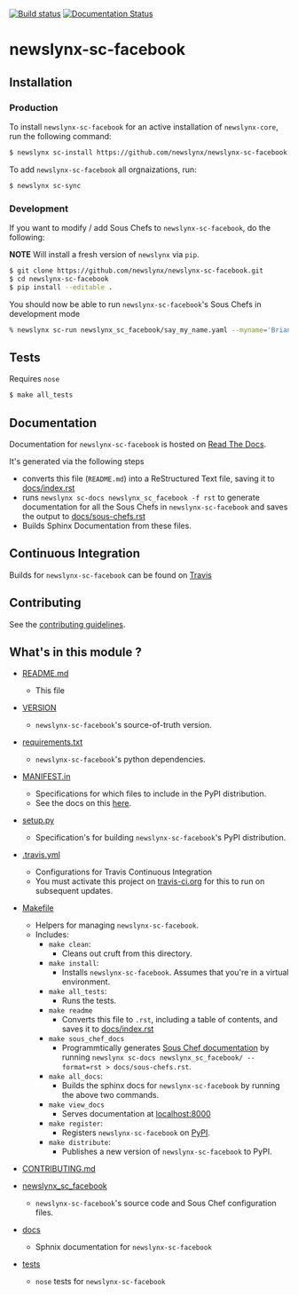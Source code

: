 [![Build status](https://travis-ci.org/newslynx/newslynx-sc-facebook.svg)](https://travis-ci.org/newslynx/newslynx-sc-facebook) [![Documentation Status](https://readthedocs.org/projects/newslynx-sc-facebook/badge/?version=latest)](https://readthedocs.org/projects/newslynx-sc-facebook/?badge=latest)

newslynx-sc-facebook
==========================================================================================



## Installation

### Production

To install `newslynx-sc-facebook` for an active installation of `newslynx-core`, run the following command:

```bash
$ newslynx sc-install https://github.com/newslynx/newslynx-sc-facebook.git
```

To add `newslynx-sc-facebook` all orgnaizations, run:

```bash
$ newslynx sc-sync
```

### Development 

If you want to modify / add Sous Chefs to `newslynx-sc-facebook`, do the following:

**NOTE** Will install a fresh version of `newslynx` via `pip`.

```bash
$ git clone https://github.com/newslynx/newslynx-sc-facebook.git
$ cd newslynx-sc-facebook
$ pip install --editable .
```

You should now be able to run `newslynx-sc-facebook`'s Sous Chefs in development mode

```bash 
% newslynx sc-run newslynx_sc_facebook/say_my_name.yaml --myname='Brian Abelson'
```

## Tests

Requires `nose`

```bash
$ make all_tests
```

## Documentation

Documentation for `newslynx-sc-facebook` is hosted on [Read The Docs](http://newslynx-sc-facebook.readthedocs.org/).

It's generated via the following steps

* converts this file (`README.md`) into a ReStructured Text file, saving it to [docs/index.rst](https://github.com/newslynx/newslynx-sc-facebook/blob/master/docs/index.rst)
* runs `newslynx sc-docs newslynx_sc_facebook -f rst` to generate documentation for all the Sous Chefs in `newslynx-sc-facebook` and saves the output to [docs/sous-chefs.rst](https://github.com/newslynx/newslynx-sc-facebook/blob/master/docs/sous-chefs.rst)
* Builds Sphinx Documentation from these files.


## Continuous Integration

Builds for `newslynx-sc-facebook` can be found on [Travis](https://travis-ci.org/newslynx/newslynx-sc-facebook)

## Contributing

See the [contributing guidelines](https://github.com/newslynx/newslynx-sc-facebook/blob/master/CONTRIBUTING.md).


## What's in this module ?

- [README.md](https://github.com/newslynx/newslynx-sc-facebook/blob/master/README.md)
	* This file 

- [VERSION](https://github.com/newslynx/newslynx-sc-facebook/blob/master/VERSION)
	* `newslynx-sc-facebook`'s source-of-truth version.

- [requirements.txt](https://github.com/newslynx/newslynx-sc-facebook/blob/master/requirements.txt)
	* `newslynx-sc-facebook`'s python dependencies.

- [MANIFEST.in](https://github.com/newslynx/newslynx-sc-facebook/blob/master/MANIFEST.in)
	* Specifications for which files to include in the PyPI distribution.
	* See the docs on this [here](https://docs.python.org/2/distutils/sourcedist.html#specifying-the-files-to-distribute).

- [setup.py](https://github.com/newslynx/newslynx-sc-facebook/blob/master/setup.py)
	* Specification's for building `newslynx-sc-facebook`'s PyPI distribution.

- [.travis.yml](https://github.com/newslynx/newslynx-sc-facebook/blob/master/.travis.yml)
	* Configurations for Travis Continuous Integration
	* You must activate this project on [travis-ci.org](https://github.com/newslynx/newslynx-sc-facebook/blob/master/http://travis-ci.org/) for this to run on subsequent updates.

- [Makefile](https://github.com/newslynx/newslynx-sc-facebook/blob/master/Makefile)
	* Helpers for managing `newslynx-sc-facebook`.
	* Includes:
		- `make clean`: 
			* Cleans out cruft from this directory.
		- `make install`: 
			* Installs `newslynx-sc-facebook`. Assumes that you're in a virtual environment.
		- `make all_tests`: 
			* Runs the tests.
		- `make readme`
			* Converts this file to `.rst`, including a table of contents, and saves it to [docs/index.rst](https://github.com/newslynx/newslynx-sc-facebook/blob/master/docs/index.rst)
		- `make sous_chef_docs`
			* Programmtically generates [Sous Chef documentation](https://github.com/newslynx/newslynx-sc-facebook/blob/master/docs/sous-chefs.rst) by running `newslynx sc-docs newslynx_sc_facebook/ --format=rst > docs/sous-chefs.rst`.
		- `make all_docs`: 
			* Builds the sphinx docs for `newslynx-sc-facebook` by running the above two commands.
		- `make view_docs`
			* Serves documentation at [localhost:8000](http://localhost:8000)
		- `make register`: 
			* Registers `newslynx-sc-facebook` on [PyPI](https://pypi.python.org/pypi).
		- `make distribute`: 
			* Publishes a new version of `newslynx-sc-facebook` to PyPI.

- [CONTRIBUTING.md](https://github.com/newslynx/newslynx-sc-facebook/blob/master/CONTRIBUTING.md)

- [newslynx_sc_facebook](https://github.com/newslynx/newslynx-sc-facebook/blob/master/newslynx_sc_facebook/)
	* `newslynx-sc-facebook`'s source code and Sous Chef configuration files.

- [docs](https://github.com/newslynx/newslynx-sc-facebook/blob/master/docs/)
	* Sphnix documentation for `newslynx-sc-facebook`

- [tests](https://github.com/newslynx/newslynx-sc-facebook/blob/master/tests/)
	* `nose` tests for `newslynx-sc-facebook`

